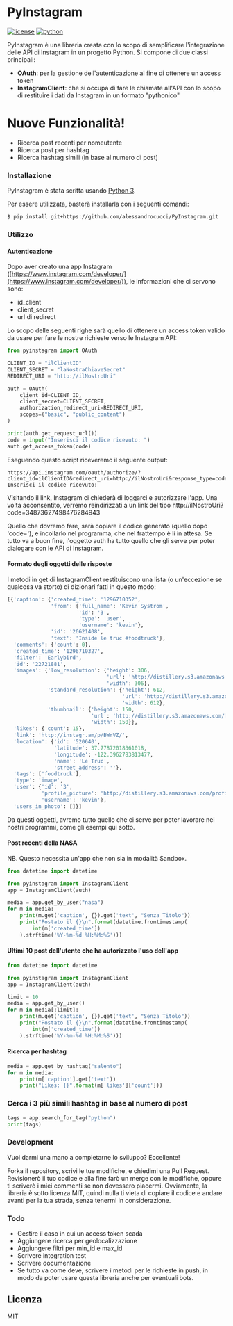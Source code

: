 # PyInstagram

[![license](https://img.shields.io/github/license/mashape/apistatus.svg)]()
[![python](https://img.shields.io/badge/python-3.6-orange.svg)]()

PyInstagram è una libreria creata con lo scopo di semplificare l'integrazione delle API di Instagram in un progetto Python. Si compone di due classi principali:

  - **OAuth**: per la gestione dell'autenticazione al fine di ottenere un access token
  - **InstagramClient**: che si occupa di fare le chiamate all'API con lo scopo di restituire i dati da Instagram in un formato "pythonico"

# Nuove Funzionalità!

  - Ricerca post recenti per nomeutente
  - Ricerca post per hashtag
  - Ricerca hashtag simili (in base al numero di post)


### Installazione

PyInstagram è stata scritta usando [Python 3](https://www.python.org/).

Per essere utilizzata, basterà installarla con i seguenti comandi:

```sh
$ pip install git+https://github.com/alessandrocucci/PyInstagram.git
```

### Utilizzo
#### Autenticazione
Dopo aver creato una app Instagram ([https://www.instagram.com/developer/](https://www.instagram.com/developer/)), le informazioni che ci servono sono:
- id_client
- client_secret
- url di redirect

Lo scopo delle seguenti righe sarà quello di ottenere un access token valido da usare per fare le nostre richieste verso le Instagram API:

```python
from pyinstagram import OAuth

CLIENT_ID = "ilClientID"
CLIENT_SECRET = "laNostraChiaveSecret"
REDIRECT_URI = "http://ilNostroUri"

auth = OAuth(
    client_id=CLIENT_ID,
    client_secret=CLIENT_SECRET,
    authorization_redirect_uri=REDIRECT_URI,
    scopes=("basic", "public_content")
)

print(auth.get_request_url())
code = input("Inserisci il codice ricevuto: ")
auth.get_access_token(code)
```
Eseguendo questo script riceveremo il seguente output:
```
https://api.instagram.com/oauth/authorize/?client_id=ilClientID&redirect_uri=http://ilNostroUri&response_type=code&scope=basic+public_content
Inserisci il codice ricevuto:
```
Visitando il link, Instagram ci chiederà di loggarci e autorizzare l'app. Una volta acconsentito, verremo reindirizzati a un link del tipo http://ilNostroUri?code=34873627498476284943

Quello che dovremo fare, sarà copiare il codice generato (quello dopo 'code='), e incollarlo nel programma, che nel frattempo è li in attesa. Se tutto va a buon fine, l'oggetto auth ha tutto quello che gli serve per poter dialogare con le API di Instagram.

#### Formato degli oggetti delle risposte
I metodi in get di InstagramClient restituiscono una lista (o un'eccezione se qualcosa va storto) di dizionari fatti in questo modo:

```python
[{'caption': {'created_time': '1296710352',
              'from': {'full_name': 'Kevin Systrom',
                       'id': '3',
                       'type': 'user',
                       'username': 'kevin'},
              'id': '26621408',
              'text': 'Inside le truc #foodtruck'},
  'comments': {'count': 0},
  'created_time': '1296710327',
  'filter': 'Earlybird',
  'id': '22721881',
  'images': {'low_resolution': {'height': 306,
                                'url': 'http://distillery.s3.amazonaws.com/[...].jpg',
                                'width': 306},
             'standard_resolution': {'height': 612,
                                     'url': 'http://distillery.s3.amazonaws.com/[...].jpg',
                                     'width': 612},
             'thumbnail': {'height': 150,
                           'url': 'http://distillery.s3.amazonaws.com/[...].jpg',
                           'width': 150}},
  'likes': {'count': 15},
  'link': 'http://instagr.am/p/BWrVZ/',
  'location': {'id': '520640',
               'latitude': 37.77872018361018,
               'longitude': -122.3962783813477,
               'name': 'Le Truc',
               'street_address': ''},
  'tags': ['foodtruck'],
  'type': 'image',
  'user': {'id': '3',
           'profile_picture': 'http://distillery.s3.amazonaws.com/profiles/profile_3_75sq_1295574122.jpg',
           'username': 'kevin'},
  'users_in_photo': []}]
```

Da questi oggetti, avremo tutto quello che ci serve per poter lavorare nei nostri programmi, come gli esempi qui sotto.

#### Post recenti della NASA
NB. Questo necessita un'app che non sia in modalità Sandbox.
```python
from datetime import datetime

from pyinstagram import InstagramClient
app = InstagramClient(auth)

media = app.get_by_user("nasa")
for m in media:
    print(m.get('caption', {}).get('text', "Senza Titolo"))
    print("Postato il {}\n".format(datetime.fromtimestamp(
        int(m['created_time'])
    ).strftime('%Y-%m-%d %H:%M:%S')))
```

#### Ultimi 10 post dell'utente che ha autorizzato l'uso dell'app
```python
from datetime import datetime

from pyinstagram import InstagramClient
app = InstagramClient(auth)

limit = 10
media = app.get_by_user()
for m in media[:limit]:
    print(m.get('caption', {}).get('text', "Senza Titolo"))
    print("Postato il {}\n".format(datetime.fromtimestamp(
        int(m['created_time'])
    ).strftime('%Y-%m-%d %H:%M:%S')))
```

#### Ricerca per hashtag
```python
media = app.get_by_hashtag("salento")
for m in media:
    print(m['caption'].get('text'))
    print("Likes: {}".format(m['likes']['count']))
```

### Cerca i 3 più simili hashtag in base al numero di post
```python
tags = app.search_for_tag("python")
print(tags)
```

### Development

Vuoi darmi una mano a completarne lo sviluppo? Eccellente!

Forka il repository, scrivi le tue modifiche, e chiedimi una Pull Request. Revisionerò il tuo codice e alla fine farò un merge con le modifiche, oppure ti scriverò i miei commenti se non dovessero piacermi.
Ovviamente, la libreria è sotto licenza MIT, quindi nulla ti vieta di copiare il codice e andare avanti per la tua strada, senza tenermi in considerazione.

### Todo

 - Gestire il caso in cui un access token scada
 - Aggiungere ricerca per geolocalizzazione
 - Aggiungere filtri per min_id e max_id
 - Scrivere integration test
 - Scrivere documentazione
 - Se tutto va come deve, scrivere i metodi per le richieste in push, in modo da poter usare questa libreria anche per eventuali bots.

Licenza
----

MIT

